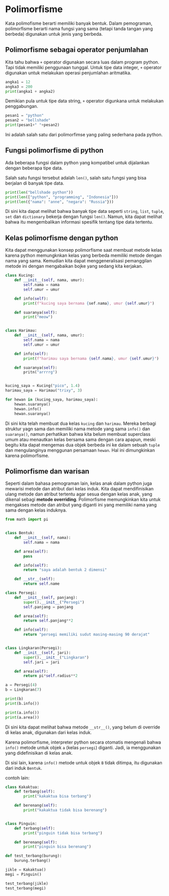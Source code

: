 # Polimorfisme

Kata polimofisme berarti memiliki banyak bentuk. Dalam pemograman, polimorfisme berarti nama fungsi yang sama (tetapi tanda tangan yang berbeda) digunakan untuk jenis yang berbeda.

## Polimorfisme sebagai operator penjumlahan

Kita tahu bahwa ``+`` operator digunakan secara luas dalam program python. Tapi tidak memiliki penggunaan tunggal. Untuk tipe data integer, ``+`` operator digunakan untuk melakukan operasi penjumlahan aritmatika.
```python
angka1 = 12
angka3 = 200
print(angka1 + angka2)
```
Demikian pula untuk tipe data string, ``+`` operator digunkana untuk melakukan penggabungan.
```python
pesan1 = "python"
pesan2 = "bellshade"
print(pesan1+" "+pesan2)
```
Ini adalah salah satu dari polimorfimse yang paling sederhana pada python.

## Fungsi polimorfisme di python

Ada beberapa fungsi dalam python yang kompatibel untuk dijalankan dengan beberapa tipe data.

Salah satu fungsi tersebut adalah ``len()``, salah satu fungsi yang bisa berjalan di banyak tipe data.
```python
print(len("bellshade python"))
print(len(["python", "programming", "Indonesia"]))
print(len({"nama": "anne", "negara": "Russia"}))
```
Di sini kita dapat melihat bahwa banyak tipe data seperti ``string``, ``list``, ``tuple``, ``set`` dan ``dictionary`` bekerja dengan fungsi ``len()``. Namun, kita dapat melihat bahwa itu mengembalikan informasi spesifik tentang tipe data tertentu.

## Kelas polimorfisme dengan python

Kita dapat menggunakan konsep polimorfisme saat membuat metode kelas karena python memungknkan kelas yang berbeda memiliki metode dengan nama yang sama. Kemudian kita dapat menggeneralisasi pemanggilan metode ini dengan mengabaikan bojke yang sedang kita kerjakan.

```python
class Kucing:
    def __init__(self, nama, umur):
        self.nama = nama
        self.umur = umur

    def info(self):
        print(f"kucing saya bernama {sef.nama}, umur {self.umur}")

    def suaranya(self):
        print("meow")


class Harimau:
    def __init__(self, nama, umur):
        self.nama = nama
        self.umur = umur

    def info(self):
        print(f"harimau saya bernama {self.nama}, umur {self.umur}")

    def suaranya(self):
        pritn("arrrrg")


kucing_saya = Kucing("pico", 1.4)
harimau_saya = Harimau("trixy", 3)

for hewan in (kucing_saya, harimau_saya):
    hewan.suaranya()
    hewan.info()
    hewan.suaranya()
```

Di sini kita telah membuat dua kelas ``kucing`` dan ``harimau``. Mereka berbagi struktur yagn sama dan memiliki nama metode yang sama ``info()`` dan ``suaranya()``, namun perhatikan bahwa kita belum membuat superclass umum atau menautkan kelas bersama sama dengan cara apapun, meski begitu kita dapat mengemas dua objek berbeda ini ke dalam sebuah ``tuple`` dan mengulanginya menggunan persamaan ``hewan``. Hal ini dimungkinkan karena polimorfisme.

## Polimorfisme dan warisan

Seperti dalam bahasa pemograman lain, kelas anak dalam python juga mewarisi metode dan atribut dari kelas induk. Kita dapat mendifinisikan ulang metode dan atribut tertentu agar sesua dengan kelas anak, yang dikenal sebagi **metode overriding**. Polimorfisme memungkinkan kita untuk mengakses metode dan atribut yang diganti ini yang memiliki nama yang sama dengan kelas induknya.

```python
from math import pi


class Bentuk:
    def __init__(self, nama):
        self.nama = nama

    def area(self):
        pass

    def info(self):
        return "saya adalah bentuk 2 dimensi"

    def __str__(self):
        return self.name

class Persegi:
    def __init__(self, panjang):
        super().__init__("Persegi")
        self.panjang = panjang

    def area(self):
        return self.panjang**2

    def info(self):
        return "persegi memiliki sudut masing-masing 90 derajat"


class Lingkaran(Persegi):
    def __init__(self, jari):
        super().__init__("Lingkaran")
        self.jari = jari

    def area(self):
        return pi*self.radius**2

a = Persegi(4)
b = Lingkaran(7)

print(b)
print(b.info())

print(a.info())
print(a.area())
```

Di sini kita dapat melihat bahwa metode ``__str__()``, yang belum di override di kelas anak, digunakan dari kelas induk.

Karena polimorfisme, interpreter python secara otomatis mengenali bahwa ``info()``  metode untuk objek ``a`` (kelas ``persegi``) diganti. Jadi, ia menggunakan yang didefinisikan di kelas anak.

Di sisi lain, karena ``info()`` metode untuk objek ``B`` tidak ditimpa, itu digunakan dari induk ``Bentuk``.

contoh lain:
```python
class Kakaktua:
    def terbang(self):
        print("kakaktua bisa terbang")

    def berenang(self):
        print("kakaktua tidak bisa berenang")


class Pinguin:
    def terbang(self):
        print("pinguin tidak bisa terbang")

    def berenang(self):
        print("pinguin bisa berenang")

def test_terbang(burung):
    burung.terbang()

jikle = Kakaktua()
megi = Pinguin()

test_terbang(jikle)
test_terbang(megi)
```